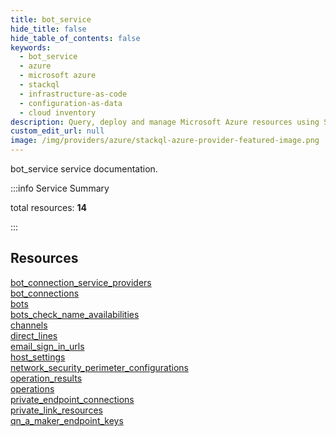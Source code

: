 ```yaml
---
title: bot_service
hide_title: false
hide_table_of_contents: false
keywords:
  - bot_service
  - azure
  - microsoft azure
  - stackql
  - infrastructure-as-code
  - configuration-as-data
  - cloud inventory
description: Query, deploy and manage Microsoft Azure resources using SQL
custom_edit_url: null
image: /img/providers/azure/stackql-azure-provider-featured-image.png
---
```


bot_service service documentation.

:::info Service Summary

<div class="row">
<div class="providerDocColumn">
<span>total resources:&nbsp;<b>14</b></span><br />
</div>
</div>

:::

## Resources
<div class="row">
<div class="providerDocColumn">
<a href="/providers/azure/bot_service/bot_connection_service_providers/">bot_connection_service_providers</a><br />
<a href="/providers/azure/bot_service/bot_connections/">bot_connections</a><br />
<a href="/providers/azure/bot_service/bots/">bots</a><br />
<a href="/providers/azure/bot_service/bots_check_name_availabilities/">bots_check_name_availabilities</a><br />
<a href="/providers/azure/bot_service/channels/">channels</a><br />
<a href="/providers/azure/bot_service/direct_lines/">direct_lines</a><br />
<a href="/providers/azure/bot_service/email_sign_in_urls/">email_sign_in_urls</a>
</div>
<div class="providerDocColumn">
<a href="/providers/azure/bot_service/host_settings/">host_settings</a><br />
<a href="/providers/azure/bot_service/network_security_perimeter_configurations/">network_security_perimeter_configurations</a><br />
<a href="/providers/azure/bot_service/operation_results/">operation_results</a><br />
<a href="/providers/azure/bot_service/operations/">operations</a><br />
<a href="/providers/azure/bot_service/private_endpoint_connections/">private_endpoint_connections</a><br />
<a href="/providers/azure/bot_service/private_link_resources/">private_link_resources</a><br />
<a href="/providers/azure/bot_service/qn_a_maker_endpoint_keys/">qn_a_maker_endpoint_keys</a>
</div>
</div>